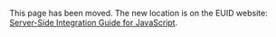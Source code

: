 This page has been moved. The new location is on the EUID website: [Server-Side Integration Guide for JavaScript](https://euid.eu/docs/guides/integration-javascript-server-side).
